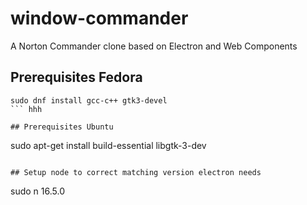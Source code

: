 # window-commander
A Norton Commander clone based on Electron and  Web Components
## Prerequisites Fedora
``` 
sudo dnf install gcc-c++ gtk3-devel
``` hhh

## Prerequisites Ubuntu
``` 
sudo apt-get install build-essential libgtk-3-dev
``` 

## Setup node to correct matching version electron needs
``` 
sudo n 16.5.0
``` 
